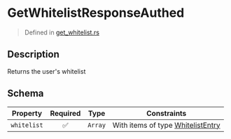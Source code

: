 # GetWhitelistResponseAuthed
> Defined in [get_whitelist.rs](../../../../../interface/src/interface/routes/native/get_whitelist.rs)

## Description
Returns the user's whitelist

## Schema

| Property | Required | Type | Constraints |
| --- | :---: | --- | --- |
| `whitelist` | ✅ | `Array` | With items of type [WhitelistEntry](../../../routes/native/get_whitelist/WhitelistEntry.md) |


